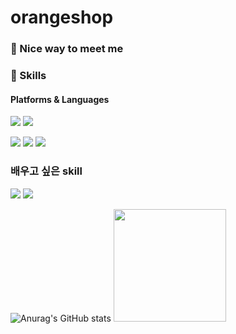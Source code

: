 # orangeshop
### 🤞 Nice way to meet me
<p>

</p>

<p>
  
</p>


### 💪 Skills
#### Platforms & Languages
<p>
  <img src="https://img.shields.io/badge/Android-3DDC84?style=flat-square&logo=Android&logoColor=white"/>
  <img src="https://img.shields.io/badge/iOS-000000?style=flat-square&logo=iOS&logoColor=white"/>
</p>
<p>
  <img src="https://img.shields.io/badge/Kotlin-0095D5?style=flat-square&logo=Kotlin&logoColor=white"/> 
  <img src="https://img.shields.io/badge/Java-007396?style=flat-square&logo=Java&logoColor=white"/>
  <img src="https://img.shields.io/badge/Swift-FA7343?style=flat-square&logo=Swift&logoColor=white"/>
</p>

### 배우고 싶은 skill
<p>
  <img src="https://img.shields.io/badge/React-61DAFB?style=flat-square&logo=React&logoColor=black"/>
  <img src="https://img.shields.io/badge/ReactNative-61DAFB?style=flat-square&logo=React&logoColor=black"/>
</p>

![Anurag's GitHub stats](https://github-readme-stats.vercel.app/api?username=orangeshop&show_icons=true&theme=radical)
<img height="180em" src="https://github-readme-stats-eight-theta.vercel.app/api/top-langs/?username=orangeshop&layout=compact&langs_count=8&theme=chartreuse-dark"/>
